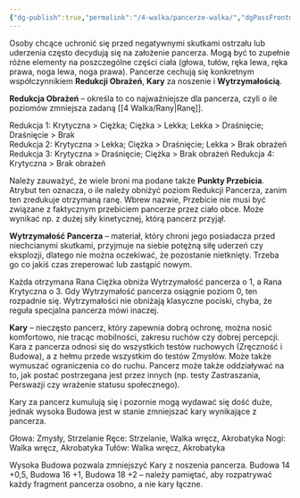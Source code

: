 ```yaml
---
{"dg-publish":true,"permalink":"/4-walka/pancerze-walka/","dgPassFrontmatter":true}
---
```


Osoby chcące uchronić się przed negatywnymi skutkami ostrzału lub uderzenia często decydują się na założenie pancerza. Mogą być to zupełnie różne elementy na poszczególne części ciała (głowa, tułów, ręka lewa, ręka prawa, noga lewa, noga prawa). Pancerze cechują się konkretnym współczynnikiem **Redukcji Obrażeń**, **Kary** za noszenie i **Wytrzymałością**.

**Redukcja Obrażeń** – określa to co najważniejsze dla pancerza, czyli o ile poziomów zmniejsza zadaną [[4 Walka/Rany\|Ranę]].

Redukcja 1: Krytyczna > Ciężka; Ciężka > Lekka; Lekka > Draśnięcie; Draśnięcie > Brak  
Redukcja 2: Krytyczna > Lekka; Ciężka > Draśnięcie; Lekka > Brak obrażeń
Redukcja 3: Krytyczna > Draśnięcie; Ciężka > Brak obrażeń
Redukcja 4: Krytyczna > Brak obrażeń

Należy zauważyć, że wiele broni ma podane także **Punkty Przebicia**. Atrybut ten oznacza, o ile należy obniżyć poziom Redukcji Pancerza, zanim ten zredukuje otrzymaną ranę. Wbrew nazwie, Przebicie nie musi być związane z faktycznym przebiciem pancerze przez ciało obce. Może wynikać np. z dużej siły kinetycznej, którą pancerz przyjął.

**Wytrzymałość Pancerza** – materiał, który chroni jego posiadacza przed niechcianymi skutkami, przyjmuje na siebie potężną siłę uderzeń czy eksplozji, dlatego nie można oczekiwać, że pozostanie nietknięty. Trzeba go co jakiś czas zreperować lub zastąpić nowym.

Każda otrzymana Rana Ciężka obniża Wytrzymałość pancerza o 1, a Rana Krytyczna o 3. Gdy Wytrzymałość pancerza osiągnie poziom 0, ten rozpadnie się. Wytrzymałości nie obniżają klasyczne pociski, chyba, że reguła specjalna pancerza mówi inaczej.

**Kary** – nieczęsto pancerz, który zapewnia dobrą ochronę, można nosić komfortowo, nie tracąc mobilności, zakresu ruchów czy dobrej percepcji. Kara z pancerza odnosi się do wszystkich testów ruchowych (Zręczność i Budowa), a z hełmu przede wszystkim do testów Zmysłów. Może także wymuszać ograniczenia co do ruchu. Pancerz może także oddziaływać na to, jak postać postrzegana jest przez innych (np. testy Zastraszania, Perswazji czy wrażenie statusu społecznego).

Kary za pancerz kumulują się i pozornie mogą wydawać się dość duże, jednak wysoka Budowa jest w stanie zmniejszać kary wynikające z pancerza.

Głowa: Zmysły, Strzelanie
Ręce: Strzelanie, Walka wręcz, Akrobatyka
Nogi: Walka wręcz, Akrobatyka
Tułów: Walka wręcz, Akrobatyka

Wysoka Budowa pozwala zmniejszyć Kary z noszenia pancerza. Budowa 14 +0,5, Budowa 16 +1, Budowa 18 +2 – należy pamiętać, aby rozpatrywać każdy fragment pancerza osobno, a nie kary łączne.